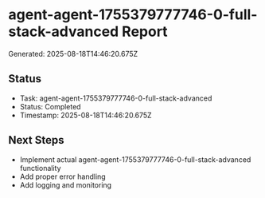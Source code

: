 # agent-agent-1755379777746-0-full-stack-advanced Report

Generated: 2025-08-18T14:46:20.675Z

## Status
- Task: agent-agent-1755379777746-0-full-stack-advanced
- Status: Completed
- Timestamp: 2025-08-18T14:46:20.675Z

## Next Steps
- Implement actual agent-agent-1755379777746-0-full-stack-advanced functionality
- Add proper error handling
- Add logging and monitoring
